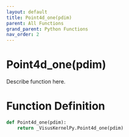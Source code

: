 ```yaml
---
layout: default
title: Point4d_one(pdim)
parent: All Functions
grand_parent: Python Functions
nav_order: 2
---
```


# Point4d_one(pdim)

Describe function here.

# Function Definition

```python
def Point4d_one(pdim):
    return _VisusKernelPy.Point4d_one(pdim)
```